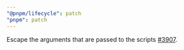 ```yaml
---
"@pnpm/lifecycle": patch
"pnpm": patch
---
```


Escape the arguments that are passed to the scripts [#3907](https://github.com/pnpm/pnpm/issues/3907).

